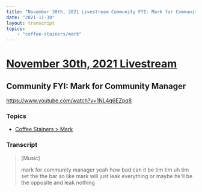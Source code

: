 ```yaml
---
title: "November 30th, 2021 Livestream Community FYI: Mark for Community Manager"
date: "2021-11-30"
layout: transcript
topics:
    - "coffee-stainers/mark"
---
```

# [November 30th, 2021 Livestream](../2021-11-30.md)
## Community FYI: Mark for Community Manager
https://www.youtube.com/watch?v=1NL4q6EZpq8

### Topics
* [Coffee Stainers > Mark](../topics/coffee-stainers/mark.md)

### Transcript

> [Music]
>
> mark for community manager yeah how bad can it be tim tim uh tim set the the bar so like mark will just leak everything or maybe he'll be the opposite and leak nothing
